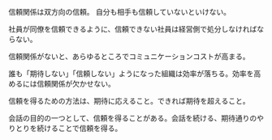 信頼関係は双方向の信頼。
自分も相手も信頼していないといけない。

社員が同僚を信頼できるように、信頼できない社員は経営側で処分しなければならない。

信頼関係がないと、あらゆるところでコミュニケーションコストが高まる。

誰も「期待しない」「信頼しない」ようになった組織は効率が落ちる。効率を高めるには信頼関係が欠かせない。

信頼を得るための方法は、期待に応えること。できれば期待を超えること。

会話の目的の一つとして、信頼を得ることがある。会話を続ける、期待通りのやりとりを続けることで信頼を得る。
